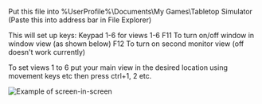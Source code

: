Put this file into %UserProfile%\Documents\My Games\Tabletop Simulator (Paste this into address bar in File Explorer)

This will set up keys:
  Keypad 1-6 for views 1-6
  F11 To turn on/off window in window view (as shown below)
  F12 To turn on second monitor view (off doesn't work currently)
  
  To set views 1 to 6 put your main view in the desired location using movement keys etc then press ctrl+1, 2 etc.
  
  ![Example of screen-in-screen](https://github.com/pas81/TableTopScripts/blob/AutoExec/Example.PNG)
